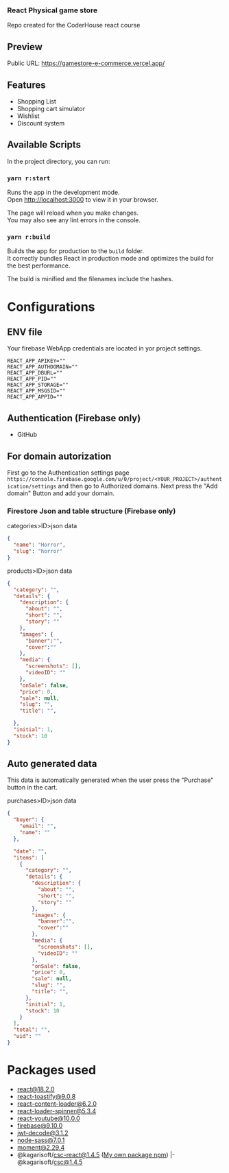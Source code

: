 ### React Physical game store

Repo created for the CoderHouse react course

## Preview

Public URL: https://gamestore-e-commerce.vercel.app/


## Features

* Shopping List
* Shopping cart simulator
* Wishlist
* Discount system

## Available Scripts

In the project directory, you can run:

### `yarn r:start`

Runs the app in the development mode.\
Open [http://localhost:3000](http://localhost:3000) to view it in your browser.

The page will reload when you make changes.\
You may also see any lint errors in the console.


### `yarn r:build`

Builds the app for production to the `build` folder.\
It correctly bundles React in production mode and optimizes the build for the best performance.

The build is minified and the filenames include the hashes.

# Configurations

## ENV file

Your firebase WebApp credentials are located in yor project settings.

```env
REACT_APP_APIKEY=""
REACT_APP_AUTHDOMAIN=""
REACT_APP_DBURL=""
REACT_APP_PID=""
REACT_APP_STORAGE=""
REACT_APP_MSGSID=""
REACT_APP_APPID=""
```

##  Authentication (Firebase only)

* GitHub

## For domain autorization

First go to the Authentication settings page
`https://console.firebase.google.com/u/0/project/<YOUR_PROJECT>/authentication/settings`
and then go to Authorized domains. Next press the "Add domain" Button and add your domain.

### Firestore Json and table structure (Firebase only)



categories>ID>json data
```json
{
  "name": "Horror",
  "slug": "horror"
}
```

products>ID>json data
```json
{
  "category": "",
  "details": {
    "description": {
      "about": "",
      "short": "",
      "story": ""
    },
    "images": {
      "banner":"",
      "cover":""
    },
    "media": {
      "screenshots": [],
      "videoID": ""
    },
    "onSale": false,
    "price": 0,
    "sale": null,
    "slug": "",
    "title": "",

  },
  "initial": 1,
  "stock": 10
}
```

## Auto generated data

This data is automatically generated when the user press the "Purchase" button in the cart.

purchases>ID>json data
```json
{
  "buyer": {
    "email": "",
    "name": ""
  },

  "date": "",
  "items": [
    {
      "category": "",
      "details": {
        "description": {
          "about": "",
          "short": "",
          "story": ""
        },
        "images": {
          "banner":"",
          "cover":""
        },
        "media": {
          "screenshots": [],
          "videoID": ""
        },
        "onSale": false,
        "price": 0,
        "sale": null,
        "slug": "",
        "title": "",
      },
      "initial": 1,
      "stock": 10
    }
  ],
  "total": "",
  "uid": ""
}
```



# Packages used

* react@18.2.0
* react-toastify@9.0.8
* react-content-loader@6.2.0
* react-loader-spinner@5.3.4
* react-youtube@10.0.0
* firebase@9.10.0
* jwt-decode@3.1.2
* node-sass@7.0.1
* moment@2.29.4
* @kagarisoft/csc-react@1.4.5 ([My own package npm](https://classstyle.netlify.app/))
  |-@kagarisoft/csc@1.4.5